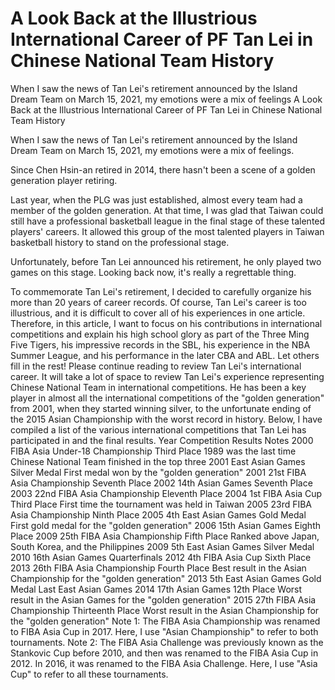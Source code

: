 #  A Look Back at the Illustrious International Career of PF Tan Lei in Chinese National Team History

When I saw the news of Tan Lei's retirement announced by the Island Dream Team on March 15, 2021, my emotions were a mix of feelings 
  A Look Back at the Illustrious International Career of PF Tan Lei in Chinese National Team History

When I saw the news of Tan Lei's retirement announced by the Island Dream Team on March 15, 2021, my emotions were a mix of feelings.

Since Chen Hsin-an retired in 2014, there hasn't been a scene of a golden generation player retiring.

Last year, when the PLG was just established, almost every team had a member of the golden generation. At that time, I was glad that Taiwan could still have a professional basketball league in the final stage of these talented players' careers. It allowed this group of the most talented players in Taiwan basketball history to stand on the professional stage.

Unfortunately, before Tan Lei announced his retirement, he only played two games on this stage. Looking back now, it's really a regrettable thing.

To commemorate Tan Lei's retirement, I decided to carefully organize his more than 20 years of career records. Of course, Tan Lei's career is too illustrious, and it is difficult to cover all of his experiences in one article. Therefore, in this article, I want to focus on his contributions in international competitions and explain his high school glory as part of the Three Ming Five Tigers, his impressive records in the SBL, his experience in the NBA Summer League, and his performance in the later CBA and ABL. Let others fill in the rest! Please continue reading to review Tan Lei's international career. It will take a lot of space to review Tan Lei's experience representing Chinese National Team in international competitions. He has been a key player in almost all the international competitions of the "golden generation" from 2001, when they started winning silver, to the unfortunate ending of the 2015 Asian Championship with the worst record in history. Below, I have compiled a list of the various international competitions that Tan Lei has participated in and the final results. Year Competition Results Notes 2000 FIBA Asia Under-18 Championship Third Place 1989 was the last time Chinese National Team finished in the top three 2001 East Asian Games Silver Medal First medal won by the "golden generation" 2001 21st FIBA Asia Championship Seventh Place 2002 14th Asian Games Seventh Place 2003 22nd FIBA Asia Championship Eleventh Place 2004 1st FIBA Asia Cup Third Place First time the tournament was held in Taiwan 2005 23rd FIBA Asia Championship Ninth Place 2005 4th East Asian Games Gold Medal First gold medal for the "golden generation" 2006 15th Asian Games Eighth Place 2009 25th FIBA Asia Championship Fifth Place Ranked above Japan, South Korea, and the Philippines 2009 5th East Asian Games Silver Medal 2010 16th Asian Games Quarterfinals 2012 4th FIBA Asia Cup Sixth Place 2013 26th FIBA Asia Championship Fourth Place Best result in the Asian Championship for the "golden generation" 2013 5th East Asian Games Gold Medal Last East Asian Games 2014 17th Asian Games 12th Place Worst result in the Asian Games for the "golden generation" 2015 27th FIBA Asia Championship Thirteenth Place Worst result in the Asian Championship for the "golden generation" Note 1: The FIBA Asia Championship was renamed to FIBA Asia Cup in 2017. Here, I use "Asian Championship" to refer to both tournaments. Note 2: The FIBA Asia Challenge was previously known as the Stankovic Cup before 2010, and then was renamed to the FIBA Asia Cup in 2012. In 2016, it was renamed to the FIBA Asia Challenge. Here, I use "Asia Cup" to refer to all these tournaments.